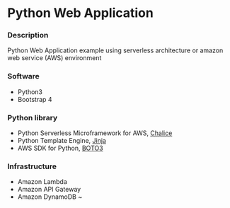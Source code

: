 # Python Web Application
### Description
Python Web Application example using serverless architecture or amazon web service (AWS) environment

### Software
* Python3
* Bootstrap 4

### Python library
* Python Serverless Microframework for AWS, [Chalice](https://github.com/aws/chalice)
* Python Template Engine, [Jinja](http://jinja.pocoo.org/)
* AWS SDK for Python, [BOTO3](https://github.com/boto/boto3)

### Infrastructure
* Amazon Lambda
* Amazon API Gateway
* Amazon DynamoDB
~                    
